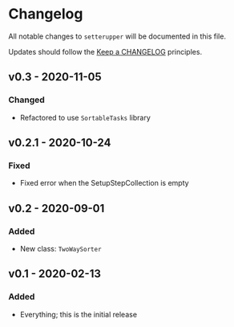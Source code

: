 # Changelog

All notable changes to `setterupper` will be documented in this file.

Updates should follow the [Keep a CHANGELOG](http://keepachangelog.com/) principles.

## v0.3 - 2020-11-05
### Changed
- Refactored to use `SortableTasks` library

## v0.2.1 - 2020-10-24
### Fixed
- Fixed error when the SetupStepCollection is empty

## v0.2 - 2020-09-01
### Added
- New class: `TwoWaySorter`

## v0.1 - 2020-02-13
### Added
- Everything; this is the initial release
